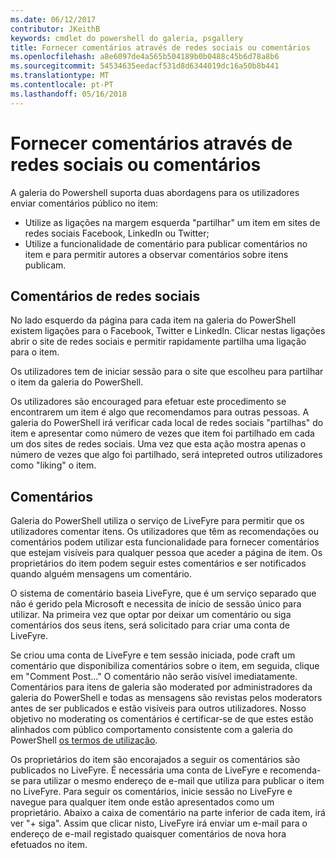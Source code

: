 ```yaml
---
ms.date: 06/12/2017
contributor: JKeithB
keywords: cmdlet do powershell do galeria, psgallery
title: Fornecer comentários através de redes sociais ou comentários
ms.openlocfilehash: a8e6097de4a565b504189b0b0488c45b6d78a8b6
ms.sourcegitcommit: 54534635eedacf531d8d6344019dc16a50b8b441
ms.translationtype: MT
ms.contentlocale: pt-PT
ms.lasthandoff: 05/16/2018
---
```

# <a name="providing-feedback-via-social-media-or-comments"></a>Fornecer comentários através de redes sociais ou comentários

A galeria do Powershell suporta duas abordagens para os utilizadores enviar comentários público no item:

- Utilize as ligações na margem esquerda "partilhar" um item em sites de redes sociais Facebook, LinkedIn ou Twitter;
- Utilize a funcionalidade de comentário para publicar comentários no item e para permitir autores a observar comentários sobre itens publicam.

## <a name="social-media-feedback"></a>Comentários de redes sociais

No lado esquerdo da página para cada item na galeria do PowerShell existem ligações para o Facebook, Twitter e LinkedIn.
Clicar nestas ligações abrir o site de redes sociais e permitir rapidamente partilha uma ligação para o item.

Os utilizadores tem de iniciar sessão para o site que escolheu para partilhar o item da galeria do PowerShell.

Os utilizadores são encouraged para efetuar este procedimento se encontrarem um item é algo que recomendamos para outras pessoas.
A galeria do PowerShell irá verificar cada local de redes sociais "partilhas" do item e apresentar como número de vezes que item foi partilhado em cada um dos sites de redes sociais.
Uma vez que esta ação mostra apenas o número de vezes que algo foi partilhado, será intepreted outros utilizadores como "liking" o item.


## <a name="comments"></a>Comentários

Galeria do PowerShell utiliza o serviço de LiveFyre para permitir que os utilizadores comentar itens.
Os utilizadores que têm as recomendações ou comentários podem utilizar esta funcionalidade para fornecer comentários que estejam visíveis para qualquer pessoa que aceder a página de item.
Os proprietários do item podem seguir estes comentários e ser notificados quando alguém mensagens um comentário.

O sistema de comentário baseia LiveFyre, que é um serviço separado que não é gerido pela Microsoft e necessita de início de sessão único para utilizar.
Na primeira vez que optar por deixar um comentário ou siga comentários dos seus itens, será solicitado para criar uma conta de LiveFyre.

Se criou uma conta de LiveFyre e tem sessão iniciada, pode craft um comentário que disponibiliza comentários sobre o item, em seguida, clique em "Comment Post..." O comentário não serão visível imediatamente.
Comentários para itens de galeria são moderated por administradores da galeria do PowerShell e todas as mensagens são revistas pelos moderators antes de ser publicados e estão visíveis para outros utilizadores.
Nosso objetivo no moderating os comentários é certificar-se de que estes estão alinhados com público comportamento consistente com a galeria do PowerShell [os termos de utilização](https://www.powershellgallery.com/policies/Terms).

Os proprietários do item são encorajados a seguir os comentários são publicados no LiveFyre.
É necessária uma conta de LiveFyre e recomenda-se para utilizar o mesmo endereço de e-mail que utiliza para publicar o item no LiveFyre.
Para seguir os comentários, inicie sessão no LiveFyre e navegue para qualquer item onde estão apresentados como um proprietário.
Abaixo a caixa de comentário na parte inferior de cada item, irá ver "+ siga".
Assim que clicar nisto, LiveFyre irá enviar um e-mail para o endereço de e-mail registado quaisquer comentários de nova hora efetuados no item.